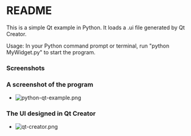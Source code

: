# README #

This is a simple Qt example in Python. It loads a .ui file generated by Qt Creator.

Usage:
In your Python command prompt or terminal, run "python MyWidget.py" to start the program.

### Screenshots ###

### A screenshot of the program ###
* ![python-qt-example.png](https://bitbucket.org/repo/nbez5M/images/3191483234-python-qt-example.png)

### The UI designed in Qt Creator ###
* ![qt-creator.png](https://bitbucket.org/repo/nbez5M/images/2689078723-qt-creator.png)
